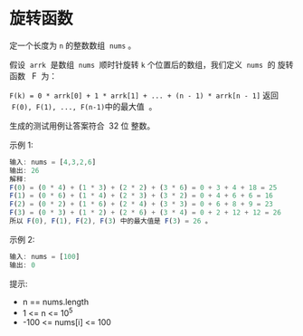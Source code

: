 # 旋转函数

定一个长度为 `n` 的整数数组  `nums` 。

假设  `arrk`  是数组  `nums`  顺时针旋转 `k` 个位置后的数组，我们定义  `nums`  的 旋转函数   F  为：

`F(k) = 0 * arrk[0] + 1 * arrk[1] + ... + (n - 1) * arrk[n - 1]`
返回  `F(0), F(1), ..., F(n-1)`中的最大值  。

生成的测试用例让答案符合  32 位 整数。

示例 1:

```ts
输入: nums = [4,3,2,6]
输出: 26
解释:
F(0) = (0 * 4) + (1 * 3) + (2 * 2) + (3 * 6) = 0 + 3 + 4 + 18 = 25
F(1) = (0 * 6) + (1 * 4) + (2 * 3) + (3 * 2) = 0 + 4 + 6 + 6 = 16
F(2) = (0 * 2) + (1 * 6) + (2 * 4) + (3 * 3) = 0 + 6 + 8 + 9 = 23
F(3) = (0 * 3) + (1 * 2) + (2 * 6) + (3 * 4) = 0 + 2 + 12 + 12 = 26
所以 F(0), F(1), F(2), F(3) 中的最大值是 F(3) = 26 。
```

示例 2:

```ts
输入: nums = [100]
输出: 0
```

提示:

- n == nums.length
- 1 <= n <= 10<sup>5</sup>
- -100 <= nums[i] <= 100
